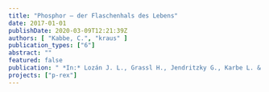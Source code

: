 ```yaml
---
title: "Phosphor – der Flaschenhals des Lebens"
date: 2017-01-01
publishDate: 2020-03-09T12:21:39Z
authors: [ "Kabbe, C.", "kraus" ]
publication_types: ["6"]
abstract: ""
featured: false
publication: " *In:* Lozán J. L., Grassl H., Jendritzky G., Karbe L. & Reise K. [eds.], Praxishandbuch der Kreislauf- und Rohstoffwirtschaft. Springer Verlag. Wiesbaden"
projects: ["p-rex"]
---
```


